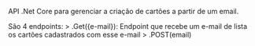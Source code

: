 API .Net Core para gerenciar a criação de cartões a partir de um email.

São 4 endpoints: 
        > .Get({e-mail}): Endpoint que recebe um e-mail de lista os cartões cadastrados com esse e-mail
        > .POST(email) 

